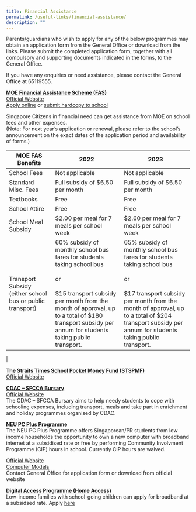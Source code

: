 ```yaml
---
title: Financial Assistance
permalink: /useful-links/financial-assistance/
description: ""
---
```

Parents/guardians who wish to apply for any of the below programmes may obtain an application form from the General Office or download from the links. Please submit the completed application form, together with all compulsory and supporting documents indicated in the forms, to the General Office.  
  
If you have any enquiries or need assistance, please contact the General Office at 65119555.  
  
<u><strong> MOE Financial Assistance Scheme (FAS) </strong></u><br>
[Official Website](https://www.moe.gov.sg/financial-matters/financial-assistance) <br>
[Apply online](https://go.gov.sg/moe-efas) or [submit hardcopy to school](files/FAS/MOE%20FAS%20Application%20Form%202023.pdf)

Singapore Citizens in financial need can get assistance from MOE on school fees and other expenses. <br>
(Note: For next year’s application or renewal, please refer to the school’s announcement on the exact dates of the application period and availability of forms.)  


| MOE FAS Benefits | 2022 | 2023 |
| -------- | -------- | -------- |
| School Fees| Not applicable | Not applicable |
| Standard Misc. Fees | Full subsidy of $6.50 per month     | Full subsidy of $6.50 per month     |
| Textbooks     | Free     | Free     |
| School Attire     | Free     | Free     |
| School Meal Subsidy     | $2.00 per meal for 7 meals per school week     | $2.60 per meal for 7 meals per school week     |
| Transport Subsidy (either school bus or public transport)     | 60% subsidy of monthly school bus fares for students taking school bus <br><br>or<br><br> $15 transport subsidy per month from the month of approval, up to a total of $180 transport subsidy per annum for students taking public transport. | 65% subsidy of monthly school bus fares for students taking school bus<br><br>or<br><br>$17 transport subsidy per month from the month of approval, up to a total of $204 transport subsidy per annum for students taking public transport.|
|

<u><strong> The Straits Times School Pocket Money Fund (STSPMF) </strong></u><br> 
[Official Website](https://www.spmf.org.sg/)  
  
<u><strong> CDAC – SFCCA Bursary </strong></u><br>
[Official Website](https://www.cdac.org.sg/developing-students/assistance-support/cdac-sfcca-bursary/) <br>
The CDAC – SFCCA Bursary aims to help needy students to cope with schooling expenses, including transport, meals and take part in enrichment and holiday programmes organised by CDAC.

<u><strong> NEU PC Plus Programme </strong></u><br> 
The NEU PC Plus Programme offers Singaporean/PR students from low income households the opportunity to own a new computer with broadband internet at a subsidised rate or free by performing Community Involvment Programme (CIP) hours in school. Currently CIP hours are waived.
  
[Official Website](https://www.imda.gov.sg/programme-listing/neu-pc-plus) <br>
[Computer Models](https://www.imda.gov.sg/-/media/Imda/Files/Programme/NEU-PC-Plus/NEW-PCs-and-BB.pdf?la=en&hash=262A92F6F4F5068375837BF43E824BB8) <br>
Contact General Office for application form or download from official website

<u><strong> Digital Access Programme (Home Access) </strong></u><br>
Low-income families with school-going children can apply for broadband at a subsidsed rate. Apply [here](http://www.digitalaccess.gov.sg/)